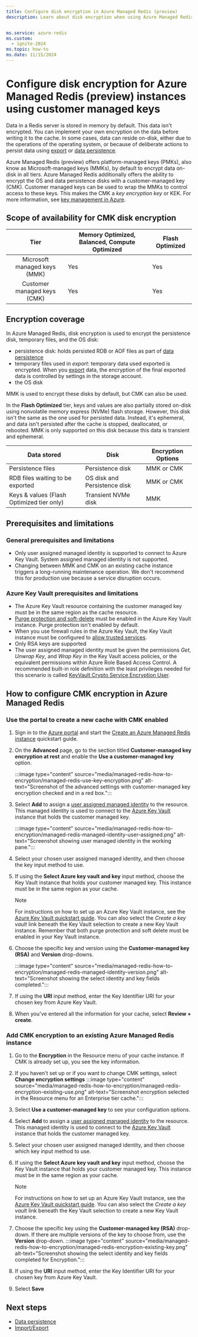 ```yaml
---
title: Configure disk encryption in Azure Managed Redis (preview)
description: Learn about disk encryption when using Azure Managed Redis.


ms.service: azure-redis
ms.custom:
  - ignite-2024
ms.topic: how-to
ms.date: 11/15/2024
---
```


# Configure disk encryption for Azure Managed Redis (preview) instances using customer managed keys

Data in a Redis server is stored in memory by default. This data isn't encrypted. You can implement your own encryption on the data before writing it to the cache. In some cases, data can reside on-disk, either due to the operations of the operating system, or because of deliberate actions to persist data using [export](managed-redis-how-to-import-export-data.md) or [data persistence](managed-redis-how-to-persistence.md).

Azure Managed Redis (preview) offers platform-managed keys (PMKs), also know as Microsoft-managed keys (MMKs), by default to encrypt data on-disk in all tiers. Azure Managed Redis additionally offers the ability to encrypt the OS and data persistence disks with a customer-managed key (CMK). Customer managed keys can be used to wrap the MMKs to control access to these keys. This makes the CMK a _key encryption key_ or KEK. For more information, see [key management in Azure](/azure/security/fundamentals/key-management).

## Scope of availability for CMK disk encryption

| Tier | Memory Optimized, Balanced, Compute Optimized  | Flash Optimized  |
|:-:|---------|---------------|
|Microsoft managed keys (MMK) | Yes   | Yes             |
|Customer managed keys (CMK) | Yes     |  Yes            |


## Encryption coverage

In Azure Managed Redis, disk encryption is used to encrypt the persistence disk, temporary files, and the OS disk:

- persistence disk: holds persisted RDB or AOF files as part of [data persistence](managed-redis-how-to-persistence.md)
- temporary files used in _export_: temporary data used exported is encrypted. When you [export](managed-redis-how-to-import-export-data.md) data, the encryption of the final exported data is controlled by settings in the storage account.
- the OS disk

MMK is used to encrypt these disks by default, but CMK can also be used.

In the **Flash Optimized** tier, keys and values are also partially stored on-disk using nonvolatile memory express (NVMe) flash storage. However, this disk isn't the same as the one used for persisted data. Instead, it's ephemeral, and data isn't persisted after the cache is stopped, deallocated, or rebooted. MMK is only supported on this disk because this data is transient and ephemeral.

| Data stored |Disk    |Encryption Options |
|-------------------|------------------|-------------------|
|Persistence files | Persistence disk | MMK or CMK |
|RDB files waiting to be exported | OS disk and Persistence disk | MMK or CMK |
|Keys & values (Flash Optimized tier only) | Transient NVMe disk | MMK |

## Prerequisites and limitations

### General prerequisites and limitations

- Only user assigned managed identity is supported to connect to Azure Key Vault. System assigned managed identity is not supported.
- Changing between MMK and CMK on an existing cache instance triggers a long-running maintenance operation. We don't recommend this for production use because a service disruption occurs.

### Azure Key Vault prerequisites and limitations

- The Azure Key Vault resource containing the customer managed key must be in the same region as the cache resource.
- [Purge protection and soft-delete](/azure/key-vault/general/soft-delete-overview) must be enabled in the Azure Key Vault instance. Purge protection isn't enabled by default.
- When you use firewall rules in the Azure Key Vault, the Key Vault instance must be configured to [allow trusted services](/azure/key-vault/general/network-security).
- Only RSA keys are supported
- The user assigned managed identity must be given the permissions _Get_, _Unwrap Key_, and _Wrap Key_ in the Key Vault access policies, or the equivalent permissions within Azure Role Based Access Control. A recommended built-in role definition with the least privileges needed for this scenario is called [KeyVault Crypto Service Encryption User](/azure/role-based-access-control/built-in-roles#key-vault-crypto-service-encryption-user).

## How to configure CMK encryption in Azure Managed Redis

### Use the portal to create a new cache with CMK enabled

1. Sign in to the [Azure portal](https://portal.azure.com) and start the [Create an Azure Managed Redis instance](../quickstart-create-managed-redis.md) quickstart guide.

1. On the **Advanced** page, go to the section titled **Customer-managed key encryption at rest** and enable the **Use a customer-managed key** option.

   :::image type="content" source="media/managed-redis-how-to-encryption/managed-redis-use-key-encryption.png" alt-text="Screenshot of the advanced settings with customer-managed key encryption checked and in a red box.":::

1. Select **Add** to assign a [user assigned managed identity](/azure/active-directory/managed-identities-azure-resources/how-manage-user-assigned-managed-identities) to the resource. This managed identity is used to connect to the [Azure Key Vault](/azure/key-vault/general/overview) instance that holds the customer managed key.

    :::image type="content" source="media/managed-redis-how-to-encryption/managed-redis-managed-identity-user-assigned.png" alt-text="Screenshot showing user managed identity in the working pane.":::

1. Select your chosen user assigned managed identity, and then choose the key input method to use.

1. If using the **Select Azure key vault and key** input method, choose the Key Vault instance that holds your customer managed key. This instance must be in the same region as your cache.

    > [!NOTE]
    > For instructions on how to set up an Azure Key Vault instance, see the [Azure Key Vault quickstart guide](/azure/key-vault/secrets/quick-create-portal). You can also select the _Create a key vault_ link beneath the Key Vault selection to create a new Key Vault instance. Remember that both purge protection and soft delete must be enabled in your Key Vault instance.

1. Choose the specific key and version using the **Customer-managed key (RSA)** and **Version** drop-downs.

   :::image type="content" source="media/managed-redis-how-to-encryption/managed-redis-managed-identity-version.png" alt-text="Screenshot showing the select identity and key fields completed.":::

1. If using the **URI** input method, enter the Key Identifier URI for your chosen key from Azure Key Vault.  

1. When you've entered all the information for your cache, select **Review + create**.

### Add CMK encryption to an existing Azure Managed Redis instance

1. Go to the **Encryption** in the Resource menu of your cache instance. If CMK is already set up, you see the key information.

1. If you haven't set up or if you want to change CMK settings, select **Change encryption settings**
   :::image type="content" source="media/managed-redis-how-to-encryption/managed-redis-encryption-existing-use.png" alt-text="Screenshot encryption selected in the Resource menu for an Enterprise tier cache.":::

1. Select **Use a customer-managed key** to see your configuration options.

1. Select **Add** to assign a [user assigned managed identity](/azure/active-directory/managed-identities-azure-resources/how-manage-user-assigned-managed-identities) to the resource. This managed identity is used to connect to the [Azure Key Vault](/azure/key-vault/general/overview) instance that holds the customer managed key.

1. Select your chosen user assigned managed identity, and then choose which key input method to use.

1. If using the **Select Azure key vault and key** input method, choose the Key Vault instance that holds your customer managed key. This instance must be in the same region as your cache.

    > [!NOTE]
    > For instructions on how to set up an Azure Key Vault instance, see the [Azure Key Vault quickstart guide](/azure/key-vault/secrets/quick-create-portal). You can also select the _Create a key vault_ link beneath the Key Vault selection to create a new Key Vault instance.  

1. Choose the specific key using the **Customer-managed key (RSA)** drop-down. If there are multiple versions of the key to choose from, use the **Version** drop-down.
   :::image type="content" source="media/managed-redis-how-to-encryption/managed-redis-encryption-existing-key.png" alt-text="Screenshot showing the select identity and key fields completed for Encryption.":::

1. If using the **URI** input method, enter the Key Identifier URI for your chosen key from Azure Key Vault.  

1. Select **Save**

## Next steps

- [Data persistence](managed-redis-how-to-persistence.md)
- [Import/Export](managed-redis-how-to-import-export-data.md)
